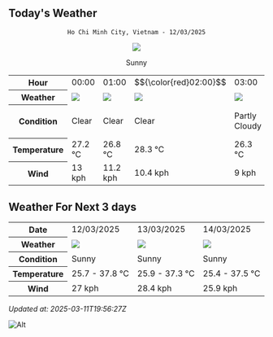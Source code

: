 ## Today's Weather
<div align="center">

`Ho Chi Minh City, Vietnam - 12/03/2025`

<img src="https://cdn.weatherapi.com/weather/64x64/day/113.png"/>

Sunny

</div>


<table>
    <tr>
        <th>Hour</th>
          <td>00:00</div>   <td>01:00</div>   <td>$${\color{red}02:00}$$</td>   <td>03:00</div>   <td>04:00</div>   <td>05:00</div>   <td>06:00</div>   <td>07:00</div>   <td>08:00</div>   <td>09:00</div>   <td>10:00</div>   <td>11:00</div>   <td>12:00</div>   <td>13:00</div>   <td>14:00</div>   <td>15:00</div>   <td>16:00</div>   <td>17:00</div>   <td>18:00</div>   <td>19:00</div>   <td>20:00</div>   <td>21:00</div>   <td>22:00</div>   <td>23:00</div> 
    </tr>
    <tr>
        <th>Weather</th>
        <td><img src="https://cdn.weatherapi.com/weather/64x64/night/113.png"></img></td><td><img src="https://cdn.weatherapi.com/weather/64x64/night/113.png"></img></td><td><img src="https://cdn.weatherapi.com/weather/64x64/night/113.png"></img></td><td><img src="https://cdn.weatherapi.com/weather/64x64/night/116.png"></img></td><td><img src="https://cdn.weatherapi.com/weather/64x64/night/113.png"></img></td><td><img src="https://cdn.weatherapi.com/weather/64x64/night/113.png"></img></td><td><img src="https://cdn.weatherapi.com/weather/64x64/night/113.png"></img></td><td><img src="https://cdn.weatherapi.com/weather/64x64/day/113.png"></img></td><td><img src="https://cdn.weatherapi.com/weather/64x64/day/113.png"></img></td><td><img src="https://cdn.weatherapi.com/weather/64x64/day/113.png"></img></td><td><img src="https://cdn.weatherapi.com/weather/64x64/day/113.png"></img></td><td><img src="https://cdn.weatherapi.com/weather/64x64/day/116.png"></img></td><td><img src="https://cdn.weatherapi.com/weather/64x64/day/116.png"></img></td><td><img src="https://cdn.weatherapi.com/weather/64x64/day/116.png"></img></td><td><img src="https://cdn.weatherapi.com/weather/64x64/day/116.png"></img></td><td><img src="https://cdn.weatherapi.com/weather/64x64/day/113.png"></img></td><td><img src="https://cdn.weatherapi.com/weather/64x64/day/113.png"></img></td><td><img src="https://cdn.weatherapi.com/weather/64x64/day/176.png"></img></td><td><img src="https://cdn.weatherapi.com/weather/64x64/day/113.png"></img></td><td><img src="https://cdn.weatherapi.com/weather/64x64/night/113.png"></img></td><td><img src="https://cdn.weatherapi.com/weather/64x64/night/113.png"></img></td><td><img src="https://cdn.weatherapi.com/weather/64x64/night/113.png"></img></td><td><img src="https://cdn.weatherapi.com/weather/64x64/night/113.png"></img></td><td><img src="https://cdn.weatherapi.com/weather/64x64/night/113.png"></img></td>
    </tr>
    <tr>
        <th>Condition</th>
        <td width="200px">Clear </td><td width="200px">Clear </td><td width="200px">Clear</td><td width="200px">Partly Cloudy </td><td width="200px">Clear </td><td width="200px">Clear </td><td width="200px">Clear </td><td width="200px">Sunny</td><td width="200px">Sunny</td><td width="200px">Sunny</td><td width="200px">Sunny</td><td width="200px">Partly Cloudy </td><td width="200px">Partly Cloudy </td><td width="200px">Partly Cloudy </td><td width="200px">Partly Cloudy </td><td width="200px">Sunny</td><td width="200px">Sunny</td><td width="200px">Patchy rain nearby</td><td width="200px">Sunny</td><td width="200px">Clear </td><td width="200px">Clear </td><td width="200px">Clear </td><td width="200px">Clear </td><td width="200px">Clear </td>
    </tr>
    <tr>
        <th>Temperature</th>
        <td>27.2 °C</td><td>26.8 °C</td><td>28.3 °C</td><td>26.3 °C</td><td>26.1 °C</td><td>25.8 °C</td><td>25.7 °C</td><td>26.7 °C</td><td>28.8 °C</td><td>31.2 °C</td><td>33.6 °C</td><td>35.5 °C</td><td>36.9 °C</td><td>37.8 °C</td><td>36.5 °C</td><td>35.2 °C</td><td>34.6 °C</td><td>32.6 °C</td><td>30 °C</td><td>28.5 °C</td><td>27.8 °C</td><td>27.6 °C</td><td>27.4 °C</td><td>27.3 °C</td>
    </tr>
    <tr>
        <th>Wind</th>
        <td>13 kph</td><td>11.2 kph</td><td>10.4 kph</td><td>9 kph</td><td>8.3 kph</td><td>7.2 kph</td><td>7.9 kph</td><td>9.4 kph</td><td>11.2 kph</td><td>12.2 kph</td><td>13 kph</td><td>12.2 kph</td><td>11.2 kph</td><td>11.9 kph</td><td>19.1 kph</td><td>23 kph</td><td>25.6 kph</td><td>27 kph</td><td>24.8 kph</td><td>23.8 kph</td><td>22.3 kph</td><td>21.2 kph</td><td>20.2 kph</td><td>19.1 kph</td>
    </tr>
</table>


## Weather For Next 3 days


<table>
    <tr>
        <th>Date</th>
        <td>12/03/2025</td><td>13/03/2025</td><td>14/03/2025</td>
    </tr>
    <tr>
        <th>Weather</th>
        <td><img src="https://cdn.weatherapi.com/weather/64x64/day/113.png"></img></td><td><img src="https://cdn.weatherapi.com/weather/64x64/day/113.png"></img></td><td><img src="https://cdn.weatherapi.com/weather/64x64/day/113.png"></img></td>
    </tr>
    <tr>
        <th>Condition</th>
        <td width="200px">Sunny</td><td width="200px">Sunny</td><td width="200px">Sunny</td>
    </tr>
    <tr>
        <th>Temperature</th>
        <td>25.7 -  37.8 °C</td><td>25.9 -  37.3 °C</td><td>25.4 -  37.5 °C</td>
    </tr>
    <tr>
        <th>Wind</th>
        <td>27 kph</td><td>28.4 kph</td><td>25.9 kph</td>
    </tr>
</table>


*Updated at: 2025-03-11T19:56:27Z*

![Alt](https://repobeats.axiom.co/api/embed/7d451ae2cdef1648d2e14e5cc714356b2ebae209.svg "Repobeats analytics image")